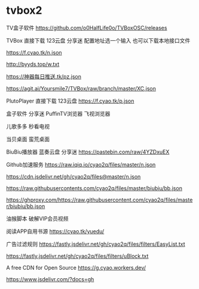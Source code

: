 # tvbox2
TV盒子软件
https://github.com/o0HalfLife0o/TVBoxOSC/releases

TVBox 直接下载 123云盘 分享迷
配置地址选一个输入 也可以下载本地接口文件

https://f.cyao.tk/n.json

http://byyds.top/w.txt

https://神器每日推送.tk/pz.json

https://agit.ai/Yoursmile7/TVBox/raw/branch/master/XC.json

PlutoPlayer 直接下载 123云盘
https://f.cyao.tk/p.json

盒子软件 分享迷
PuffinTV浏览器 飞视浏览器

儿歌多多 秒看电视

当贝桌面 蛮荒桌面

BiuBiu播放器 蓝奏云盘 分享迷
https://pastebin.com/raw/4YZDxuEX

Github加速服务
https://raw.iqiq.io/cyao2q/files/master/n.json

https://cdn.jsdelivr.net/gh/cyao2q/files@master/n.json

https://raw.githubusercontents.com/cyao2q/files/master/biubiu/bb.json

https://ghproxy.com/https://raw.githubusercontent.com/cyao2q/files/master/biubiu/bb.json

油猴脚本
破解VIP会员视频

阅读APP自用书源
https://cyao.tk/yuedu/

广告过滤规则
https://fastly.jsdelivr.net/gh/cyao2q/files/filters/EasyList.txt

https://fastly.jsdelivr.net/gh/cyao2q/files/filters/uBlock.txt

A free CDN for Open Source
https://g.cyao.workers.dev/

https://www.jsdelivr.com/?docs=gh
